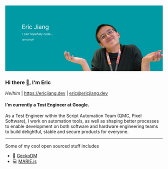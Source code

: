 ![banner](https://raw.githubusercontent.com/ericjiang97/ericjiang97/master/banner.png)

### Hi there 👋, I'm Eric

_He/him_ | https://ericjiang.dev | eric@ericjiang.dev

#### I’m currently a Test Engineer at Google.

As a Test Engineer within the Script Automation Team (QMC, Pixel Software), I work on automation tools, as well as shaping better processes to enable development on both software and hardware engineering teams to build delightful, stable and secure products for everyone.

---

Some of my cool open sourced stuff includes

- :frog: [GeckoDM](https://github.com/GeckoDM/GeckoDownloadManager)
- :computer: [MARIE.js](https://github.com/MARIE-js/MARIE.js)

<!--
**ericjiang97/ericjiang97** is a ✨ _special_ ✨ repository because its `README.md` (this file) appears on your GitHub profile.

Here are some ideas to get you started:

- 🔭 I’m currently working on ...
- 🌱 I’m currently learning ...
- 👯 I’m looking to collaborate on ...
- 🤔 I’m looking for help with ...
- 💬 Ask me about ...
- 📫 How to reach me: ...
- 😄 Pronouns: ...
- ⚡ Fun fact: ...
-->
